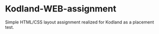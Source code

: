 # Kodland-WEB-assignment

Simple HTML/CSS layout assignment realized for Kodland as a placement test.
